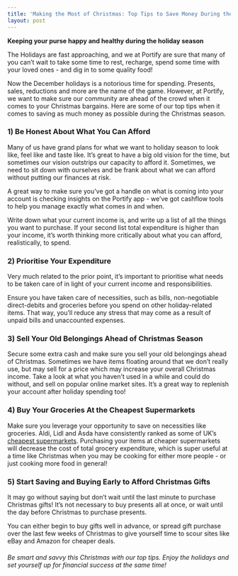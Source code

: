 ```yaml
---
title: 'Making the Most of Christmas: Top Tips to Save Money During the Holidays'
layout: post
---
```


**Keeping your purse happy and healthy during the holiday season**

The Holidays are fast approaching, and we at Portify are sure that many of you can’t wait to take some time to rest, recharge, spend some time with your loved ones - and dig in to some quality food! 

Now the December holidays is a notorious time for spending. Presents, sales, reductions and more are the name of the game. However, at Portify, we want to make sure our community are ahead of the crowd when it comes to your Christmas bargains. Here are some of our top tips when it comes to saving as much money as possible during the Christmas season. 

### 1) Be Honest About What You Can Afford

Many of us have grand plans for what we want to holiday season to look like, feel like and taste like. It’s great to have a big old vision for the time, but sometimes our vision outstrips our capacity to afford it. Sometimes, we need to sit down with ourselves and be frank about what we can afford without putting our finances at risk.

A great way to make sure you’ve got a handle on what is coming into your account is checking insights on the Portify app - we’ve got cashflow tools to help you manage exactly what comes in and when.

Write down what your current income is, and write up a list of all the things you want to purchase. If your second list total expenditure is higher than your income, it’s worth thinking more critically about what you can afford, realistically, to spend. 

### 2) Prioritise Your Expenditure 

Very much related to the prior point, it’s important to prioritise what needs to be taken care of in light of your current income and responsibilities. 

Ensure you have taken care of necessities, such as bills, non-negotiable direct-debits and groceries before you spend on other holiday-related items. That way, you’ll reduce any stress that may come as a result of unpaid bills and unaccounted expenses. 

### 3) Sell Your Old Belongings Ahead of Christmas Season

Secure some extra cash and make sure you sell your old belongings ahead of Christmas. Sometimes we have items floating around that we don’t really use, but may sell for a price which may increase your overall Christmas income. Take a look at what you haven’t used in a while and could do without, and sell on popular online market sites. It’s a great way to replenish your account after holiday spending too!

### 4) Buy Your Groceries At the Cheapest Supermarkets

Make sure you leverage your opportunity to save on necessities like groceries. Aldi, Lidl and Asda have consistently ranked as some of UK’s [cheapest supermarkets](https://www.birminghammail.co.uk/whats-on/shopping/uks-cheapest-supermarket-officially-revealed-16549881). 
Purchasing your items at cheaper supermarkets will decrease the cost of total grocery expenditure, which is super useful at a time like Christmas when you may be cooking for either more people - or just cooking more food in general!

### 5) Start Saving and Buying Early to Afford Christmas Gifts

It may go without saying but don’t wait until the last minute to purchase Christmas gifts! It’s not necessary to buy presents all at once, or wait until the day before Christmas to purchase presents. 

You can either begin to buy gifts well in advance, or spread gift purchase over the last few weeks of Christmas to give yourself time to scour sites like eBay and Amazon for cheaper deals. 


###### Be smart and savvy this Christmas with our top tips. Enjoy the holidays and set yourself up for financial success at the same time!
